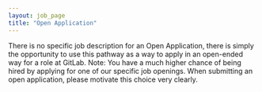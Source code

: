 ```yaml
---
layout: job_page
title: "Open Application"
---
```


There is no specific job description for an Open Application, there is simply the opportunity to use this pathway as a way to apply in an open-ended way for a role at GitLab. Note: You have a much higher chance of being hired by applying for one of our specific job openings. When submitting an open application, please motivate this choice very clearly.
